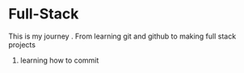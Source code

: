 # Full-Stack
This is my journey . From learning git and github to making full stack projects 

1. learning how to commit 

